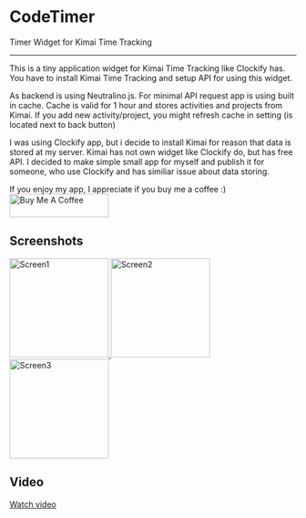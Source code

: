 # CodeTimer
Timer Widget for Kimai Time Tracking

---

This is a tiny application widget for Kimai Time Tracking like Clockify has. You have to install Kimai Time Tracking and setup API for using this widget.

As backend is using Neutralino.js. For minimal API request app is using built in cache. Cache is valid for 1 hour and stores activities and projects from Kimai. If you add new activity/project, you might refresh cache in setting (is located next to back button)
  
I was using Clockify app, but i decide to install Kimai for reason that data is stored at my server. Kimai has not own widget like Clockify do, but has free API. I decided to make simple small app for myself and publish it for someone, who use Clockify and has similiar issue about data storing.

If you enjoy my app, I appreciate if you buy me a coffee :)  
<a href="https://www.buymeacoffee.com/owlysk" target="_blank"><img src="https://cdn.buymeacoffee.com/buttons/default-yellow.png" alt="Buy Me A Coffee" height="41" width="174"></a>


## Screenshots
<a href="https://owly.sk/apps/CodeTimer/screen/screen1.png" target="_blank">
<img src="https://owly.sk/apps/CodeTimer/screen/screen1.png" alt="Screen1" height="" width="174">
</a>

<a href="https://owly.sk/apps/CodeTimer/screen/screen2.png" target="_blank">
<img src="https://owly.sk/apps/CodeTimer/screen/screen2.png" alt="Screen2" height="" width="174">
</a>

<a href="https://owly.sk/apps/CodeTimer/screen/screen3.png" target="_blank">
<img src="https://owly.sk/apps/CodeTimer/screen/screen3.png" alt="Screen3" height="" width="174">
</a>

## Video
[Watch video](https://owly.sk/apps/CodeTimer/video/codetimer.mp4)
